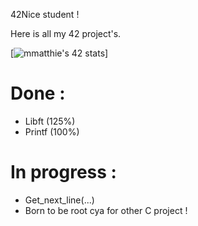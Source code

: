 42Nice student !

Here is all my 42 project's.

[![mmatthie's 42 stats](https://badge42.herokuapp.com/api/stats/mmatthie)]

# Done :

- Libft (125%)
- Printf (100%)

# In progress :

- Get_next_line(...)
- Born to be root
cya for other C project ! 

